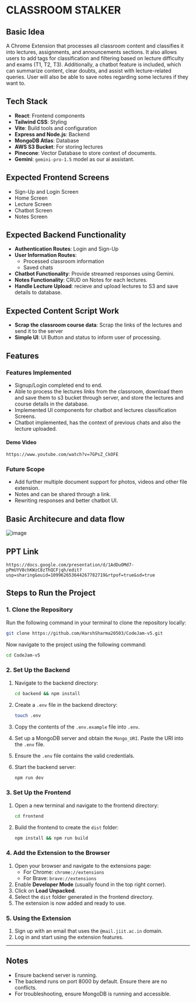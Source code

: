 # CLASSROOM STALKER

## Basic Idea

A Chrome Extension that processes all classroom content and classifies it into lectures, assignments, and announcements sections. It also allows users to add tags for classification and filtering based on lecture difficulty and exams (T1, T2, T3). Additionally, a chatbot feature is included, which can summarize content, clear doubts, and assist with lecture-related queries. User will also be able to save notes regarding some lectures if they want to.

## Tech Stack

- **React**: Frontend components
- **Tailwind CSS**: Styling
- **Vite**: Build tools and configuration
- **Express and Node.js**: Backend
- **MongoDB Atlas**: Database
- **AWS S3 Bucket**: For storing lectures
- **Pinecone**: Vector Database to store context of documents.
- **Gemini**: `gemini-pro-1.5` model as our ai assistant.

## Expected Frontend Screens

- Sign-Up and Login Screen
- Home Screen
- Lecture Screen
- Chatbot Screen
- Notes Screen

## Expected Backend Functionality

- **Authentication Routes**: Login and Sign-Up
- **User Information Routes**:
  - Processed classroom information
  - Saved chats
- **Chatbot Functionality**: Provide streamed responses using Gemini.
- **Notes Functionality**: CRUD on Notes for each lectures.
- **Handle Lecture Upload**: recieve and upload lectures to S3 and save details to database.

## Expected Content Script Work

- **Scrap the classroom course data**: Scrap the links of the lectures and send it to the server
- **Simple UI**: UI Button and status to inform user of processing.

## Features

### Features Implemented 

- Signup/Login completed end to end.
- Able to process the lectures links from the classroom, download them and save them to s3 bucket through server, and store the lectures and course details in the database.
- Implemented UI components for chatbot and lectures classification Screens.
- Chatbot implemented, has the context of previous chats and also the lecture uploaded.

#### Demo Video

`https://www.youtube.com/watch?v=7GPsZ_CkOFE`

### Future Scope

- Add further multiple document support for photos, videos and other file extension.
- Notes and can be shared through a link.
- Rewriting responses and better chatbot UI.

## Basic Architecure and data flow

![image](https://github.com/user-attachments/assets/1b5d45b8-fd2d-4760-8cdf-3805e31c6efa)

## PPT Link

`https://docs.google.com/presentation/d/1AdDuOMd7-pPmUYV8chKWzC8zThQCFjqh/edit?usp=sharing&ouid=109962653644267782719&rtpof=true&sd=true`

## Steps to Run the Project

### 1. Clone the Repository

Run the following command in your terminal to clone the repository locally:

```bash
git clone https://github.com/HarshSharma20503/CodeJam-v5.git
```

Now navigate to the project using the following command:

```bash
cd CodeJam-v5
```

### 2. Set Up the Backend

1. Navigate to the backend directory:

   ```bash
   cd backend && npm install
   ```

2. Create a `.env` file in the backend directory:

   ```bash
   touch .env
   ```

3. Copy the contents of the `.env.example` file into `.env`.
4. Set up a MongoDB server and obtain the `Mongo_URI`. Paste the URI into the `.env` file.
5. Ensure the `.env` file contains the valid credentials.
6. Start the backend server:

   ```bash
   npm run dev
   ```

### 3. Set Up the Frontend

1. Open a new terminal and navigate to the frontend directory:

   ```bash
   cd frontend
   ```

2. Build the frontend to create the `dist` folder:

   ```bash
   npm install && npm run build
   ```

### 4. Add the Extension to the Browser

1. Open your browser and navigate to the extensions page:
   - For Chrome: `chrome://extensions`
   - For Brave: `brave://extensions`
2. Enable **Developer Mode** (usually found in the top right corner).
3. Click on **Load Unpacked**.
4. Select the `dist` folder generated in the frontend directory.
5. The extension is now added and ready to use.

### 5. Using the Extension

1. Sign up with an email that uses the `@mail.jiit.ac.in` domain.
2. Log in and start using the extension features.

---

## Notes

- Ensure backend server is running.
- The backend runs on port 8000 by default. Ensure there are no conflicts.
- For troubleshooting, ensure MongoDB is running and accessible.
